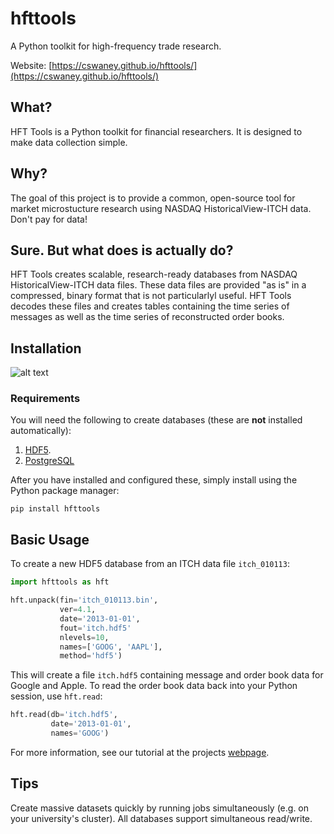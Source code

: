 # hfttools
A Python toolkit for high-frequency trade research.

Website: [https://cswaney.github.io/hfttools/](https://cswaney.github.io/hfttools/)

## What?
HFT Tools is a Python toolkit for financial researchers. It is designed to make data collection simple.

## Why?
The goal of this project is to provide a common, open-source tool for market microstucture research using NASDAQ HistoricalView-ITCH data. Don't pay for data!

## Sure. But what does is actually do?
HFT Tools creates scalable, research-ready databases from NASDAQ HistoricalView-ITCH data files. These data files are provided "as is" in a compressed, binary format that is not particularlyl useful. HFT Tools decodes these files and creates tables containing the time series of messages as well as the time series of reconstructed order books.  

## Installation
![alt text](https://img.shields.io/pypi/v/hfttools.svg "pypi")

### Requirements

You will need the following to create databases (these are **not** installed automatically):

1. [HDF5](https://www.hdfgroup.org).
2. [PostgreSQL](https://www.postgresql.org)

After you have installed and configured these, simply install using the Python package manager:

```
pip install hfttools
```

## Basic Usage

To create a new HDF5 database from an ITCH data file `itch_010113`:

```python
import hfttools as hft

hft.unpack(fin='itch_010113.bin',
           ver=4.1,
           date='2013-01-01',
           fout='itch.hdf5'
           nlevels=10,
           names=['GOOG', 'AAPL'],
           method='hdf5')
```

This will create a file `itch.hdf5` containing message and order book data for Google and Apple. To read the order book data back into your Python session, use `hft.read`:

```python
hft.read(db='itch.hdf5',
         date='2013-01-01',
         names='GOOG')
```

For more information, see our tutorial at the projects [webpage](https://www.google.com).

## Tips

Create massive datasets quickly by running jobs simultaneously (e.g. on your university's cluster). All databases support simultaneous read/write.  
